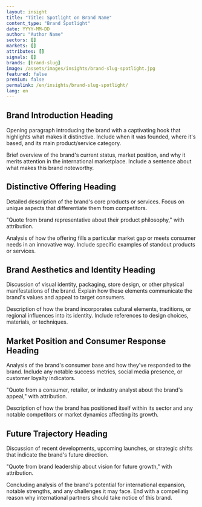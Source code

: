 ```yaml
---
layout: insight
title: "Title: Spotlight on Brand Name"
content_type: "Brand Spotlight"
date: YYYY-MM-DD
author: "Author Name"
sectors: []
markets: []
attributes: []
signals: []
brands: [brand-slug]
image: /assets/images/insights/brand-slug-spotlight.jpg
featured: false
premium: false
permalink: /en/insights/brand-slug-spotlight/
lang: en
---
```


## Brand Introduction Heading

Opening paragraph introducing the brand with a captivating hook that highlights what makes it distinctive. Include when it was founded, where it's based, and its main product/service category.

Brief overview of the brand's current status, market position, and why it merits attention in the international marketplace. Include a sentence about what makes this brand noteworthy.

## Distinctive Offering Heading

Detailed description of the brand's core products or services. Focus on unique aspects that differentiate them from competitors.

"Quote from brand representative about their product philosophy," with attribution.

Analysis of how the offering fills a particular market gap or meets consumer needs in an innovative way. Include specific examples of standout products or services.

## Brand Aesthetics and Identity Heading

Discussion of visual identity, packaging, store design, or other physical manifestations of the brand. Explain how these elements communicate the brand's values and appeal to target consumers.

Description of how the brand incorporates cultural elements, traditions, or regional influences into its identity. Include references to design choices, materials, or techniques.

## Market Position and Consumer Response Heading

Analysis of the brand's consumer base and how they've responded to the brand. Include any notable success metrics, social media presence, or customer loyalty indicators.

"Quote from a consumer, retailer, or industry analyst about the brand's appeal," with attribution.

Description of how the brand has positioned itself within its sector and any notable competitors or market dynamics affecting its growth.

## Future Trajectory Heading

Discussion of recent developments, upcoming launches, or strategic shifts that indicate the brand's future direction.

"Quote from brand leadership about vision for future growth," with attribution.

Concluding analysis of the brand's potential for international expansion, notable strengths, and any challenges it may face. End with a compelling reason why international partners should take notice of this brand.
